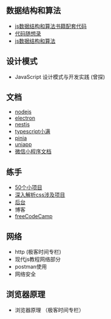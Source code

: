 ## 数据结构和算法
* [js数据结构和算法书籍配套代码](https://github.com/loiane/javascript-datastructures-algorithms)
* [代码随想录](https://programmercarl.com/%E5%89%8D%E5%BA%8F/%E4%BB%A3%E7%A0%81%E9%A3%8E%E6%A0%BC.html#%E9%A2%98%E5%A4%96%E8%AF%9D)
* [js数据结构和算法](https://github.com/trekhleb/javascript-algorithms/blob/master/README.zh-CN.md)
## 设计模式
* JavaScript 设计模式与开发实践 (曾探) 
## 文档
* [nodejs](https://nodejs.org/en/docs/guides/)
* [electron](https://www.electronjs.org/zh/docs/latest/)
* [nestjs](https://docs.nestjs.com/)
* [typescript小满](https://blog.csdn.net/qq1195566313/category_11559497.html)
* [pinia](https://zhuanlan.zhihu.com/p/533233367)
* [uniapp](https://uniapp.dcloud.net.cn/tutorial/)
* [微信小程序文档](https://developers.weixin.qq.com/miniprogram/dev/framework/)
## 练手
- [50个小项目](https://github.com/bradtraversy/50projects50days)
- [深入解析css涉及项目](https://github.com/CSSInDepth/css-in-depth)
- [后台](https://github.com/chuzhixin/vue-admin-better)
- 博客
- [freeCodeCamp](https://chinese.freecodecamp.org/learn)
## 网络
- http (极客时间专栏)
- 现代js教程网络部分
- postman使用
- 网络安全

## 浏览器原理
- 浏览器原理 （极客时间专栏）